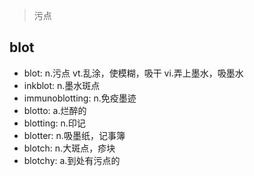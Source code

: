 > 污点

## blot

- blot: n.污点 vt.乱涂，使模糊，吸干 vi.弄上墨水，吸墨水
- inkblot: n.墨水斑点
- immunoblotting: n.免疫墨迹
- blotto: a.烂醉的
- blotting: n.印记
- blotter: n.吸墨纸，记事簿
- blotch: n.大斑点，疹块
- blotchy: a.到处有污点的